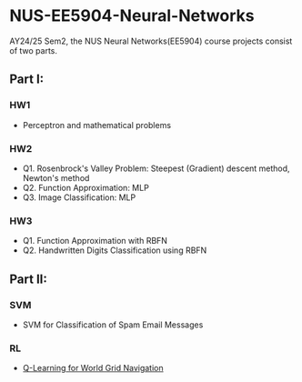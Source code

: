 # NUS-EE5904-Neural-Networks
AY24/25 Sem2, the NUS Neural Networks(EE5904) course projects consist of two parts.

## Part I: 

### HW1
* Perceptron and mathematical problems

### HW2
* Q1. Rosenbrock's Valley Problem: Steepest (Gradient) descent method, Newton's method
* Q2. Function Approximation: MLP
* Q3. Image Classification: MLP

### HW3
* Q1. Function Approximation with RBFN
* Q2. Handwritten Digits Classification using RBFN

## Part II:

### SVM
* SVM for Classification of Spam Email Messages
### RL 
* [Q-Learning for World Grid Navigation](Part_II/RL)

